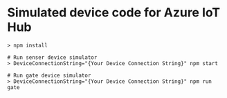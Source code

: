 # Simulated device code for Azure IoT Hub

```
> npm install

# Run senser device simulator
> DeviceConnectionString="{Your Device Connection String}" npm start

# Run gate device simulator
> DeviceConnectionString="{Your Device Connection String}" npm run gate
```